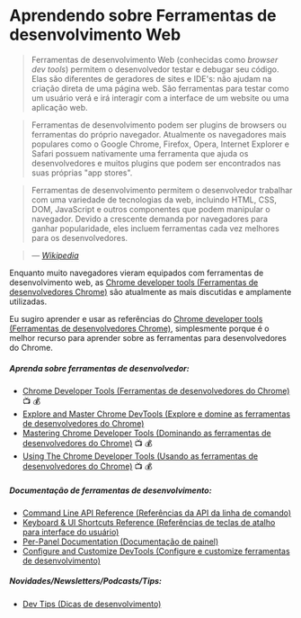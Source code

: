 #  Aprendendo sobre Ferramentas de desenvolvimento Web

> Ferramentas de desenvolvimento Web (conhecidas como _browser dev tools_) permitem o desenvolvedor testar e debugar seu código. Elas são diferentes de geradores de sites e IDE's: não ajudam na criação direta de uma página web. São ferramentas para testar como um usuário verá e irá interagir com a interface de um website ou uma aplicação web.

> Ferramentas de desenvolvimento podem ser plugins de browsers ou ferramentas do próprio navegador. Atualmente os navegadores mais populares como o Google Chrome, Firefox, Opera, Internet Explorer e Safari possuem nativamente uma ferramenta que ajuda os desenvolvedores e muitos plugins que podem ser encontrados nas suas próprias "app stores".

> Ferramentas de desenvolvimento permitem o desenvolvedor trabalhar com uma variedade de tecnologias da web, incluindo HTML, CSS, DOM, JavaScript e outros componentes que podem manipular o navegador. Devido a crescente demanda por navegadores para ganhar popularidade, eles incluem ferramentas cada vez melhores para os desenvolvedores.

><cite>&#8212; [Wikipedia](https://en.wikipedia.org/wiki/Web_development_tools)</cite>

Enquanto muito navegadores vieram equipados com ferramentas de desenvolvimento web, as [Chrome developer tools (Ferramentas de desenvolvedores Chrome)](https://developers.google.com/web/tools/chrome-devtools/) são atualmente as mais discutidas e amplamente utilizadas.

Eu sugiro aprender e usar as referências do [Chrome developer tools (Ferramentas de desenvolvedores Chrome)](https://developers.google.com/web/tools/chrome-devtools/), simplesmente porque é o melhor recurso para aprender sobre as ferramentas para desenvolvedores do Chrome.

##### Aprenda sobre ferramentas de desenvolvedor:

* [Chrome Developer Tools (Ferramentas de desenvolvedores do Chrome)](https://code.tutsplus.com/courses/chrome-developer-tools) :tv: :moneybag:
* [Explore and Master Chrome DevTools (Explore e domine as ferramentas de desenvolvedores do Chrome)](http://discover-devtools.codeschool.com/)
* [Mastering Chrome Developer Tools (Dominando as ferramentas de desenvolvedores do Chrome)](https://frontendmasters.com/courses/chrome-dev-tools/) :tv: :moneybag:
* [Using The Chrome Developer Tools (Usando as ferramentas de desenvolvedores do Chrome)](http://www.pluralsight.com/courses/chrome-developer-tools) :tv: :moneybag:

##### Documentação de ferramentas de desenvolvimento:

* [Command Line API Reference (Referências da API da linha de comando)](https://developers.google.com/web/tools/chrome-devtools/console/command-line-reference)
* [Keyboard & UI Shortcuts Reference (Referências de teclas de atalho para interface do usuário)](https://developers.google.com/web/tools/iterate/inspect-styles/shortcuts)
* [Per-Panel Documentation (Documentação de painel)](https://developers.google.com/web/tools/chrome-devtools/#docs)
* [Configure and Customize DevTools (Configure e customize ferramentas de desenvolvimento)](https://developer.chrome.com/devtools/docs/settings)

##### Novidades/Newsletters/Podcasts/Tips:

* [Dev Tips (Dicas de desenvolvimento)](https://umaar.com/dev-tips/)
